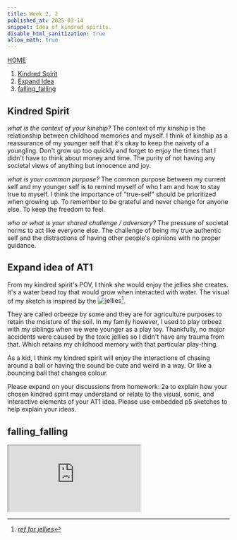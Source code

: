 ```yaml
---
title: Week 2, 2
published_at: 2025-03-14
snippet: Idea of kindred spirits.
disable_html_sanitization: true
allow_math: true
---
```

[HOME](https://kc-yeo-creative-co-37.deno.dev/)

1. [Kindred Spirit](#kindred-spirit) 
2. [Expand Idea](#expand-idea-of-at1)
3. [falling_falling](#falling_falling)

## Kindred Spirit

*what is the context of your kinship?*
The context of my kinship is the relationship between childhood memories and myself. I think of kinship as a reassurance of my younger self that it's okay to keep the naivety of a youngling. Don't grow up too quickly and forget to enjoy the times that I didn't have to think about money and time. The purity of not having any societal views of anything but innocence and joy.

*what is your common purpose?*
The common purpose between my current self and my younger self is to remind myself of who I am and how to stay true to myself. I think the importance of "true-self" should be prioritized when growing up. To remember to be grateful and never change for anyone else. To keep the freedom to feel.

*who or what is your shared challenge / adversary?*
The pressure of societal norms to act like everyone else. The challenge of being my true authentic self and the distractions of having other people's opinions with no proper guidance. 
 
## Expand idea of AT1

From my kindred spirit's POV, I think she would enjoy the jellies she creates. It's a water bead toy that would grow when interacted with water. The visual of my sketch is inspired by the ![jellies](jellies.jpg)[^1]. 

[^1]: [*ref for jellies*](https://shorturl.at/tEEQo)

They are called orbeeze by some and they are for agriculture purposes to retain the moisture of the soil. In my family however, I used to play orbeez with my siblings when we were younger as a play toy. Thankfully, no major accidents were caused by the toxic jellies so I didn't have any trauma from that. Which retains my childhood memory with that particular play-thing.

As a kid, I think my kindred spirit will enjoy the interactions of chasing around a ball or having the sound be cute and weird in a way. Or like a bouncing ball that changes colour. 

Please expand on your discussions from homework: 2a to explain how your chosen kindred spirit may understand or relate to the visual, sonic, and interactive elements of your AT1 idea.  Please use embedded p5 sketches to help explain your ideas.

## falling_falling

<iframe id="falling_falling" src="https://editor.p5js.org/KC-Yeo/full/A4iFiOdLF"></iframe>

<script type="module">

    const iframe  = document.getElementById (`falling_falling`)
    iframe.width  = iframe.parentNode.scrollWidth
    iframe.height = iframe.width * 9 / 16 + 42

</script>